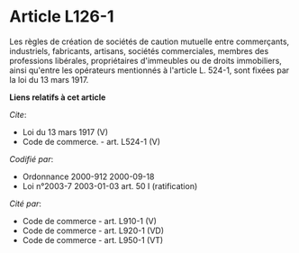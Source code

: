 # Article L126-1

Les règles de création de sociétés de caution mutuelle entre commerçants, industriels, fabricants, artisans, sociétés
commerciales, membres des professions libérales, propriétaires d'immeubles ou de droits immobiliers, ainsi qu'entre les
opérateurs mentionnés à l'article L. 524-1, sont fixées par la loi du 13 mars 1917.

**Liens relatifs à cet article**

_Cite_:

  - Loi du 13 mars 1917 (V)
  - Code de commerce. - art. L524-1 (V)

_Codifié par_:

  - Ordonnance 2000-912 2000-09-18
  - Loi n°2003-7 2003-01-03 art. 50 I (ratification)

_Cité par_:

  - Code de commerce - art. L910-1 (V)
  - Code de commerce - art. L920-1 (VD)
  - Code de commerce - art. L950-1 (VT)
